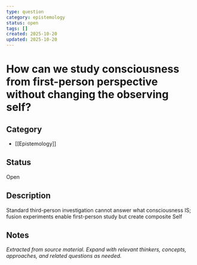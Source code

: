 ```yaml
---
type: question
category: epistemology
status: open
tags: []
created: 2025-10-20
updated: 2025-10-20
---
```


# How can we study consciousness from first-person perspective without changing the observing self?

## Category

- [[Epistemology]]

## Status

Open

## Description

Standard third-person investigation cannot answer what consciousness IS; fusion experiments enable first-person study but create composite Self

## Notes

*Extracted from source material. Expand with relevant thinkers, concepts, approaches, and related questions as needed.*
